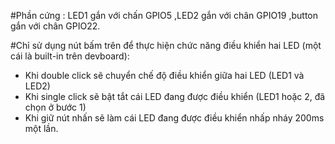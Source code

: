 #Phần cứng : LED1 gắn với chấn GPIO5 ,LED2 gắn với chân GPIO19 ,button gắn với chân GPIO22.  

#Chỉ sử dụng nút bấm trên để thực hiện chức năng điều khiển hai LED (một cái là built-in trên devboard):  
- Khi double click sẽ chuyển chế độ điều khiển giữa hai LED (LED1 và LED2)  
- Khi single click sẽ bật tắt cái LED đang được điều khiển (LED1 hoặc 2, đã chọn ở bước 1)  
- Khi giữ nút nhấn sẽ làm cái LED đang được điều khiển nhấp nháy 200ms một lần.
   
